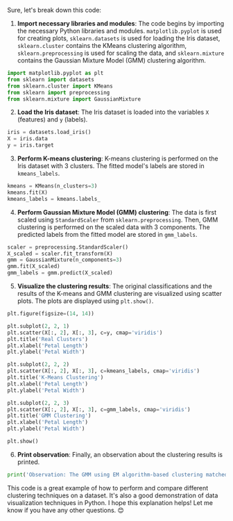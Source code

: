 Sure, let's break down this code:

1. **Import necessary libraries and modules**: The code begins by importing the necessary Python libraries and modules. `matplotlib.pyplot` is used for creating plots, `sklearn.datasets` is used for loading the Iris dataset, `sklearn.cluster` contains the KMeans clustering algorithm, `sklearn.preprocessing` is used for scaling the data, and `sklearn.mixture` contains the Gaussian Mixture Model (GMM) clustering algorithm.

```python
import matplotlib.pyplot as plt
from sklearn import datasets
from sklearn.cluster import KMeans
from sklearn import preprocessing
from sklearn.mixture import GaussianMixture
```

2. **Load the Iris dataset**: The Iris dataset is loaded into the variables `X` (features) and `y` (labels).

```python
iris = datasets.load_iris()
X = iris.data
y = iris.target
```

3. **Perform K-means clustering**: K-means clustering is performed on the Iris dataset with 3 clusters. The fitted model's labels are stored in `kmeans_labels`.

```python
kmeans = KMeans(n_clusters=3)
kmeans.fit(X)
kmeans_labels = kmeans.labels_
```

4. **Perform Gaussian Mixture Model (GMM) clustering**: The data is first scaled using `StandardScaler` from `sklearn.preprocessing`. Then, GMM clustering is performed on the scaled data with 3 components. The predicted labels from the fitted model are stored in `gmm_labels`.

```python
scaler = preprocessing.StandardScaler()
X_scaled = scaler.fit_transform(X)
gmm = GaussianMixture(n_components=3)
gmm.fit(X_scaled)
gmm_labels = gmm.predict(X_scaled)
```

5. **Visualize the clustering results**: The original classifications and the results of the K-means and GMM clustering are visualized using scatter plots. The plots are displayed using `plt.show()`.

```python
plt.figure(figsize=(14, 14))

plt.subplot(2, 2, 1)
plt.scatter(X[:, 2], X[:, 3], c=y, cmap='viridis')
plt.title('Real Clusters')
plt.xlabel('Petal Length')
plt.ylabel('Petal Width')

plt.subplot(2, 2, 2)
plt.scatter(X[:, 2], X[:, 3], c=kmeans_labels, cmap='viridis')
plt.title('K-Means Clustering')
plt.xlabel('Petal Length')
plt.ylabel('Petal Width')

plt.subplot(2, 2, 3)
plt.scatter(X[:, 2], X[:, 3], c=gmm_labels, cmap='viridis')
plt.title('GMM Clustering')
plt.xlabel('Petal Length')
plt.ylabel('Petal Width')

plt.show()
```

6. **Print observation**: Finally, an observation about the clustering results is printed.

```python
print('Observation: The GMM using EM algorithm-based clustering matched the true labels more closely than the K-means.')
```

This code is a great example of how to perform and compare different clustering techniques on a dataset. It's also a good demonstration of data visualization techniques in Python. I hope this explanation helps! Let me know if you have any other questions. 😊